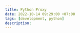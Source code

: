 ```yaml
---
title: Python Proxy
date: 2022-10-14 09:29:00 +07:00
tags: [development, python]
description: 
---
```

<script src="https://gist.github.com/shmor3/4ba722ae472ea6b9a177145ded537aba.js"></script>